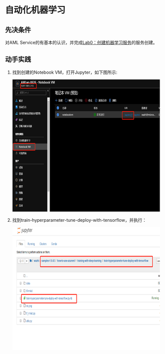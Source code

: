 # 自动化机器学习


## 先决条件
对AML Service的有基本的认识，并完成[Lab0：创建机器学习服务](https://docs.microsoft.com/zh-cn/azure/machine-learning/service/quickstart-run-cloud-notebook)的服务创建。  

## 动手实践
1. 找到创建的Notebook VM，打开Jupyter，如下图所示:

   <img width="700" height="430" src="./images/lab1-1.png"/>
2. 找到train-hyperparameter-tune-deploy-with-tensorflow，并执行：
   
   <img width="700" height="400" src="./images/lab2-2.png"/>
